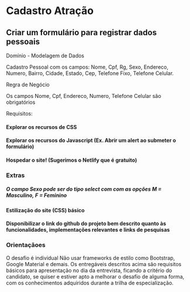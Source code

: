 # Cadastro Atração
## Criar um formulário para registrar dados pessoais
Domínio - Modelagem de Dados

Cadastro Pessoal com os campos: Nome, Cpf, Rg, Sexo, Endereco, Numero, Bairro, Cidade, Estado, Cep, Telefone Fixo, Telefone Celular.

Regra de Negócio

Os campos Nome, Cpf, Endereco, Numero, Telefone Celular são obrigatórios

Requisitos:
#### Explorar os recursos de CSS

#### Explorar os recursos do Javascript (Ex. Abrir um alert ao submeter o formulário)

#### Hospedar o site! (Sugerimos o Netlify que é gratuito)

### Extras
##### O campo Sexo pode ser do tipo select com com as opções M = Masculino, F = Feminino

#### Estilização do site (CSS) básico

#### Disponibilizar o link do github do projeto bem descrito quanto às funcionalidades, implementações relevantes e links de pesquisas

### Orientaçãoes
O desafio é individual
Não usar frameworks de estilo como Bootstrap, Google Material e demais.
Os entregáveis descritos acima são requisitos básicos para apresentação no dia da entrevista, ficando a critério do candidato, se quiser e estiver apto a melhorar o desafio de alguma forma, com os conhecimentos adquiridos durante a trilha de especialização.
